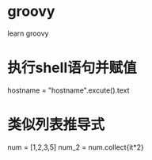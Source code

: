 # groovy
learn groovy

# 执行shell语句并赋值
hostname = "hostname".excute().text

# 类似列表推导式
num = [1,2,3,5]
num_2 = num.collect{it*2}
